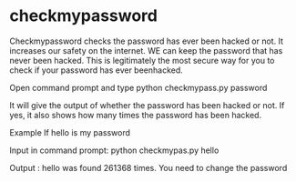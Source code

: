 # checkmypassword
Checkmypassword checks the password has ever been hacked or not. It increases our safety on the internet. WE can keep the password that has never been hacked.
This is legitimately the most secure way for you to check if your password has ever beenhacked.

Open command prompt and type 
python checkmypass.py  password

It will give the output of whether the password has been hacked or not. If yes, it also shows how many times the password has been hacked. 

Example 
If hello is my password 

Input in command prompt:
python checkmypas.py hello


Output :
hello was found 261368 times. You need to change the password 




